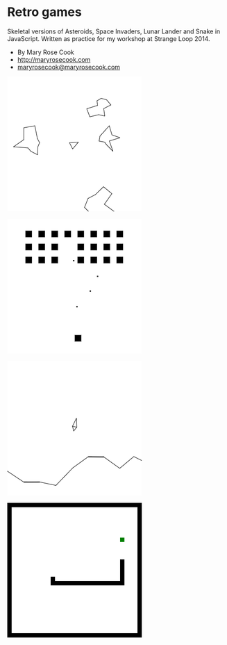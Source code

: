 # Retro games

Skeletal versions of Asteroids, Space Invaders, Lunar Lander and Snake in JavaScript.  Written as practice for my workshop at Strange Loop 2014.

* By Mary Rose Cook
* http://maryrosecook.com
* maryrosecook@maryrosecook.com

![Screenshot of Asteroids](asteroids/screenshot.png)

![Screenshot of Space Invaders](space-invaders/screenshot.png)

![Screenshot of Lunar Lander](lunar-lander/screenshot.png)

![Screenshot of Snake](snake/screenshot.png)
